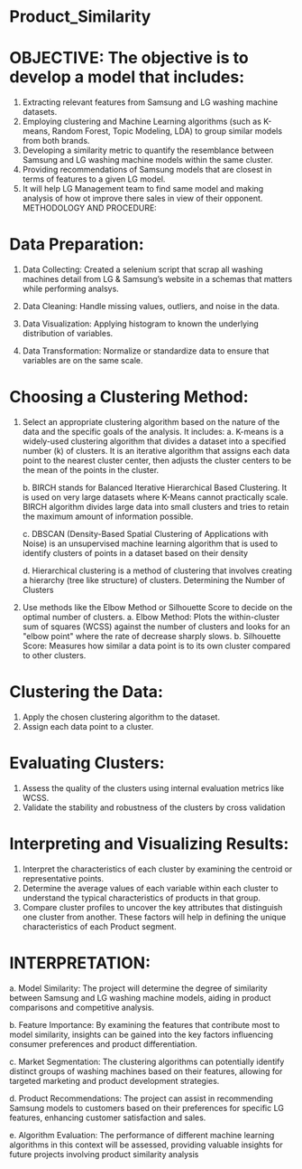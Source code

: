 # Product_Similarity

# OBJECTIVE: The objective is to develop a model that includes:

1.	Extracting relevant features from Samsung and LG washing machine datasets.
2.	Employing clustering and Machine Learning algorithms (such as K-means, Random Forest, Topic Modeling, LDA) to group similar models from both brands.
3.	Developing a similarity metric to quantify the resemblance between Samsung and LG washing machine models within the same cluster.
4.	Providing recommendations of Samsung models that are closest in terms of features to a given LG model.
5.	It will help LG Management team to find same model and making analysis of how ot improve there sales in view of their opponent.
METHODOLOGY AND PROCEDURE:

# Data Preparation:

1.	Data Collecting: Created a selenium script that scrap all washing machines detail from LG & Samsung’s website in a schemas that matters while performing analsys.

2.	Data Cleaning: Handle missing values, outliers, and noise in the data.

3.	Data Visualization: Applying histogram to known the underlying distribution of variables.
4.	Data Transformation: Normalize or standardize data to ensure that  variables are on the same scale.

# Choosing a Clustering Method:

1.	Select an appropriate clustering algorithm based on the nature of the data and the specific goals of the analysis. It includes:
     a. K-means is a widely-used clustering algorithm that divides a dataset into a specified number (k) of clusters. It is an iterative algorithm that assigns each data  
        point to the nearest cluster center, then adjusts the cluster centers to be the mean of the points in the cluster.
  	
    b. BIRCH stands for Balanced Iterative Hierarchical Based Clustering. It is used on very large datasets where K-Means cannot practically scale. BIRCH algorithm 
        divides large data into small clusters and tries to retain the maximum amount of information possible.
  	
    c. DBSCAN (Density-Based Spatial Clustering of Applications with Noise) is an unsupervised machine learning algorithm that is used to identify clusters of points in a 
        dataset based on their density
  	
    d.	Hierarchical clustering is a method of clustering that involves creating a hierarchy (tree like structure) of clusters. 
        Determining the Number of Clusters

3.	Use methods like the Elbow Method or Silhouette Score to decide on the optimal number of clusters.
    a.	Elbow Method: Plots the within-cluster sum of squares (WCSS) against the number of clusters and looks for an "elbow point" where the rate of decrease sharply slows.
    b.	Silhouette Score: Measures how similar a data point is to its own cluster compared to other clusters.

# Clustering the Data:

1.	Apply the chosen clustering algorithm to the dataset.
2.	Assign each data point to a cluster.

# Evaluating Clusters:

1.	Assess the quality of the clusters using internal evaluation metrics like WCSS.
2.	Validate the stability and robustness of the clusters by cross validation

# Interpreting and Visualizing Results:

1.	Interpret the characteristics of each cluster by examining the centroid or representative points.
2.	Determine the average values of each variable within each cluster to understand the typical characteristics of products in that group.
3.	Compare cluster profiles to uncover the key attributes that distinguish one cluster from another. These factors will help in defining the unique characteristics of each Product segment.

# INTERPRETATION:

a.	Model Similarity: The project will determine the degree of similarity between Samsung and LG washing machine models, aiding in product comparisons and competitive analysis.

b.	Feature Importance: By examining the features that contribute most to model similarity, insights can be gained into the key factors influencing consumer preferences and product differentiation.

c.	Market Segmentation: The clustering algorithms can potentially identify distinct groups of washing machines based on their features, allowing for targeted marketing and product development strategies.

d.	Product Recommendations: The project can assist in recommending Samsung models to customers based on their preferences for specific LG features, enhancing customer satisfaction and sales. 

e.	Algorithm Evaluation: The performance of different machine learning algorithms in this context will be assessed, providing valuable insights for future projects involving product similarity analysis 

